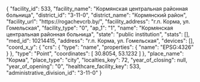 {
    "facility_id": 533,
    "facility_name": "Кормянская центральная районная больница",
    "district_id": "3-11-0",
    "district_name": "Кормянский район",
    "facility_url": "https:\/\/rogachevcrb.by\/",
    "facility_address": "г.п. Корма, ул. Гомельская",
    "facility_type": "0",
    "ap_1": "1",
    "name": "Кормянская центральная районная больница",
    "state": "public institution",
    "stats": [],
    "med_id": 10214415,
    "address": "г.п. Корма, ул. Гомельская",
    "devices": [],
    "coord_x_y": {
        "crs": {
            "type": "name",
            "properties": {
                "name": "EPSG:4326"
            }
        },
        "type": "Point",
        "coordinates": [
            30.8054,
            53.1232
        ]
    },
    "place_name": "Корма",
    "place_type": "city",
    "localties_key": 72,
    "year_of_closing": null,
    "year_of_opening": "0",
    "healthcare_facility_key": 533,
    "administrative_division_id": "3-11-0"
}